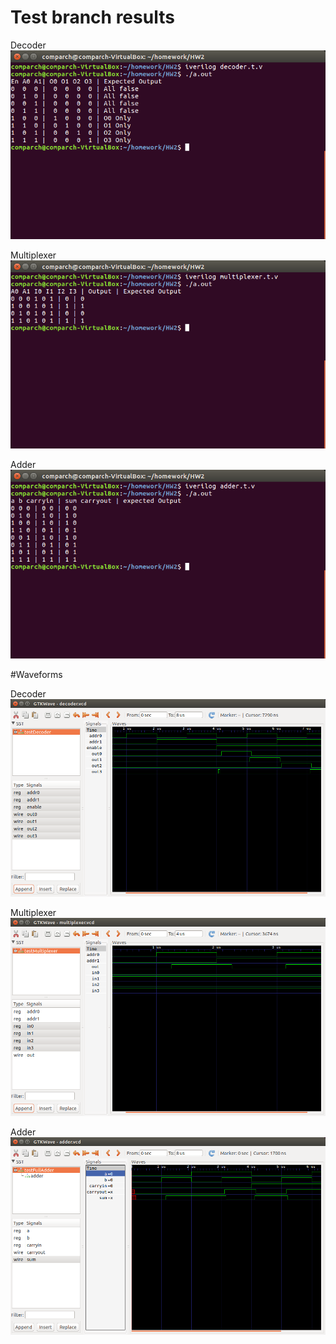# Test branch results

Decoder
![Decoder test](decoder_test.png)

Multiplexer
![Multiplexer test](multiplexer_test.png)

Adder
![Adder test](adder_test.png)

#Waveforms

Decoder
![Decoder waveform](decoder_waveform.png)

Multiplexer
![Multiplexer waveform](multiplexer_waveform.png)

Adder
![Adder waveform](adder_waveform.png)
